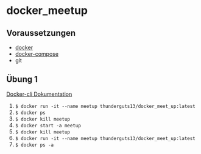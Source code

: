 # docker_meetup

## Voraussetzungen

* [docker](https://docs.docker.com/install/linux/docker-ce/ubuntu/)
* [docker-compose](https://docs.docker.com/compose/install/)
* git

## Übung 1

[Docker-cli Dokumentation](https://docs.docker.com/engine/reference/commandline/cli/)


1. ``` $ docker run -it --name meetup thunderguts13/docker_meet_up:latest ```
1. ``` $ docker ps ```
1. ``` $ docker kill meetup ```
1. ``` $ docker start -a meetup ```
1. ``` $ docker kill meetup ```
1. ``` $ docker run -it --name meetup thunderguts13/docker_meet_up:latest ```
1. ``` $ docker ps -a ```

